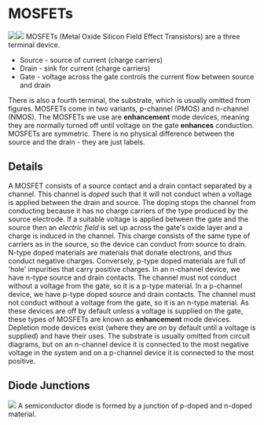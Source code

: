 # MOSFETs
![](Pasted%20image%2020231123124704.png)![](Pasted%20image%2020231123124710.png)
MOSFETs (Metal Oxide Silicon Field Effect Transistors) are a three terminal device.
- Source - source of current (charge carriers)
- Drain - sink for current (charge carriers)
- Gate - voltage across the gate controls the current flow between source and drain

There is also a fourth terminal, the substrate, which is usually omitted from figures. 
MOSFETs come in two variants, p-channel (PMOS) and n-channel (NMOS).
The MOSFETs we use are **enhancement** mode devices, meaning they are normally turned off until voltage on the gate **enhances** conduction.
MOSFETs are symmetric. There is no physical difference between the source and the drain - they are just labels. 
## Details
A MOSFET consists of a source contact and a drain contact separated by a channel. This channel is *doped* such that it will not conduct when a voltage is applied between the drain and source. The doping stops the channel from conducting because it has no charge carriers of the type produced by the source electrode. If a suitable voltage is applied between the gate and the source then an *electric field* is set up across the gate's oxide layer and a charge is induced in the channel. This charge consists of the same type of carriers as in the source, so the device can conduct from source to drain.
N-type doped materials are materials that donate electrons, and thus conduct negative charges. Conversely, p-type doped materials are full of 'hole' impurities that carry positive charges.
In an n-channel device, we have n-type source and drain contacts. The channel must not conduct without a voltage from the gate, so it is a p-type material.
In a p-channel device, we have p-type doped source and drain contacts. The channel must not conduct without a voltage from the gate, so it is an n-type material.
As these devices are off by default unless a voltage is supplied on the gate, these types of MOSFETs are known as **enhancement** mode devices. Depletion mode devices exist (where they are *on* by default until a voltage is supplied) and have their uses.
The substrate is usually omitted from circuit diagrams, but on an n-channel device it is connected to the most negative voltage in the system and on a p-channel device it is connected to the most positive.
## Diode Junctions
![](Pasted%20image%2020231123124726.png)
A semiconductor diode is formed by a junction of p-doped and n-doped material.